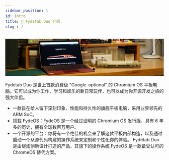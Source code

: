 ```yaml
---
sidebar_position: 1
id: intro
title: 📘 Fydetab Duo 介绍
slug : /
---
```


![fydetab banner](/img/fydetab_banner.jpg)

Fydetab Duo 是世上首款消费级 "Google-optional" 的 Chromium OS 平板电脑。它可以成为你工作、学习和娱乐的新日常玩伴，也可以成为你开源开发之旅的强大伴侣。

- 一款旨在给人留下深刻印象、性能和持久性的旗舰平板电脑，采用业界领先的 ARM SoC。
- 搭载 FydeOS：FydeOS 是一个经过证明的 Chromium OS 发行版，具有 6 年多的历史，拥有全球数百万用户。
- 一个开源的平台：你将有一个绝佳的机会来了解这款平板内部构造，以及通过启动一个从源代码构建的操作系统来定制和个性化你的体验。
Fydetab Duo 是由燧炻创新设计打造的产品，其旗下的操作系统 FydeOS 是一款备受认可的 ChromeOS 替代方案。


